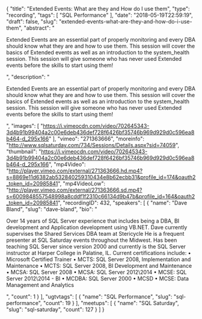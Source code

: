 {
  "title": "Extended Events: What are they and How do I use them",
  "type": "recording",
  "tags": [
    "SQL Performance"
  ],
  "date": "2018-05-19T22:59:19",
  "draft": false,
  "slug": "extended-events-what-are-they-and-how-do-i-use-them",
  "abstract": "<p>Extended Events are an essential part of properly monitoring and every DBA should know what they are and how to use them.  This session will cover the basics of Extended events as well as an introduction to the system_health session.  This session will give someone who has never used Extended events before the skills to start using them!</p>",
  "description": "<p>Extended Events are an essential part of properly monitoring and every DBA should know what they are and how to use them.  This session will cover the basics of Extended events as well as an introduction to the system_health session.  This session will give someone who has never used Extended events before the skills to start using them!</p>",
  "images": [
    "https://i.vimeocdn.com/video/702645343-3d4b91b99404a2c00e6deb436def728f6426bf35746b969d929d0c596ea8b464-d_295x166"
  ],
  "vimeo": "271363666",
  "moreinfo": "http://www.sqlsaturday.com/734/Sessions/Details.aspx?sid=74059",
  "thumbnail": "https://i.vimeocdn.com/video/702645343-3d4b91b99404a2c00e6deb436def728f6426bf35746b969d929d0c596ea8b464-d_295x166",
  "mp4Video": "http://player.vimeo.com/external/271363666.hd.mp4?s=8869e11d6382ab532840259310434e8b62ecbb31&profile_id=174&oauth2_token_id=20985841",
  "mp4VideoLow": "http://player.vimeo.com/external/271363666.sd.mp4?s=6009848557548998a8cddf1f2310c66134d9b47b&profile_id=164&oauth2_token_id=20985841",
  "recordingID": 432,
  "speakers": [
    {
      "name": "Dave Bland",
      "slug": "dave-bland",
      "bio": "<p>Over 14 years of SQL Server experience that includes being a DBA,  BI development and Application development using VB.NET.  Dave currently supervises the Shared Services DBA team at Stericycle  He is a frequent presenter at SQL Saturday events throughout the Midwest. Has been teaching SQL Server since version 2000 and currently is the SQL Server instructor at Harper College in Palatine, IL. Current certifications include: • Microsoft Certified Trainer • MCTS: SQL Server 2008, Implementation and Maintenance • MCTS: SQL Server 2008, BI Development and Maintenance • MCSA: SQL Server 2008 • MCSA: SQL Server 2012\\2014 • MCSE: SQL Server 2012\\2014 - BI • MCDBA: SQL Server 2000 • MCSD  • MCSE: Data Management and Analytics</p>",
      "count": 1
    }
  ],
  "ugtvtags": [
    {
      "name": "SQL Performance",
      "slug": "sql-performance",
      "count": 19
    }
  ],
  "meetups": [
    {
      "name": "SQL Saturday",
      "slug": "sql-saturday",
      "count": 127
    }
  ]
}